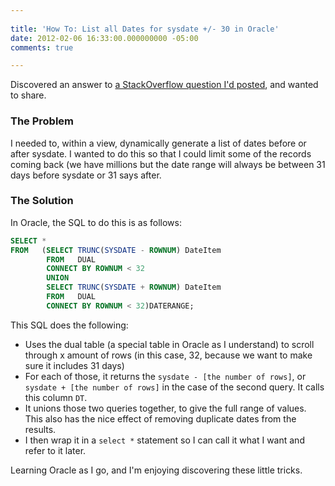 ```yaml
---
 
title: 'How To: List all Dates for sysdate +/- 30 in Oracle'
date: 2012-02-06 16:33:00.000000000 -05:00
comments: true

---
```

Discovered an answer to [a StackOverflow question I'd posted][SO Link], and wanted to share.

### The Problem
I needed to, within a view, dynamically generate a list of dates before or after sysdate. I wanted to do this so that I could limit some of the records coming back (we have millions but the date range will always be between 31 days before sysdate or 31 says after.

### The Solution
In Oracle, the SQL to do this is as follows:

```sql
SELECT *
FROM   (SELECT TRUNC(SYSDATE - ROWNUM) DateItem
        FROM   DUAL
        CONNECT BY ROWNUM < 32
        UNION
        SELECT TRUNC(SYSDATE + ROWNUM) DateItem
        FROM   DUAL
        CONNECT BY ROWNUM < 32)DATERANGE; 
```

This SQL does the following:

* Uses the dual table (a special table in Oracle as I understand) to scroll through x amount of rows (in this case, 32, because we want to make sure it includes 31 days)
* For each of those, it returns the `sysdate - [the number of rows]`, or `sysdate + [the number of rows]` in the case of the second query. It calls this column `DT`.
* It unions those two queries together, to give the full range of values. This also has the nice effect of removing duplicate dates from the results.
* I then wrap it in a `select *` statement so I can call it what I want and refer to it later.

Learning Oracle as I go, and I'm enjoying discovering these little tricks.

[SO Link]: http://stackoverflow.com/q/9166877/316847